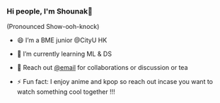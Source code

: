 ### Hi people, I'm Shounak👋

<!--
**snaskar2/snaskar2** is a ✨ _special_ ✨ repository because its `README.md` (this file) appears on your GitHub profile.

Here are some ideas to get you started:

- 🔭 I’m currently working on ...
- 🌱 I’m currently learning ...
- 👯 I’m looking to collaborate on ...
- 🤔 I’m looking for help with ...
- 💬 Ask me about ...
- 📫 How to reach me: ...
- 😄 Pronouns: ...
- ⚡ Fun fact: ...
-->


(Pronounced  Show-ooh-knock)

- 😄 I’m  a BME junior @CityU HK
- 🌱 I’m currently learning ML & DS
- 💬 Reach out <a href="MAILTO:shounaknaskar@gmail.com">@email</a> for collaborations or discussion or tea 

- ⚡ Fun fact: I enjoy anime and kpop so reach out incase you want to watch something cool together !!!

